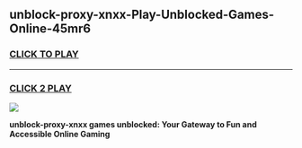 
## unblock-proxy-xnxx-Play-Unblocked-Games-Online-45mr6
<h3>
<a href="https://premium76.site?title=unblock-proxy-xnxx&ref=25A">CLICK TO PLAY</a></h3>
<hr>

<h3>
<a href="https://premium76.site?title=unblock-proxy-xnxx&ref=25A">CLICK 2 PLAY</a>
  
</h3>

<a href="https://premium76.site?title=unblock-proxy-xnxx&ref=25A"><img src="https://clearcache.store/games.png"></a>


**unblock-proxy-xnxx games unblocked: Your Gateway to Fun and Accessible Online Gaming**
